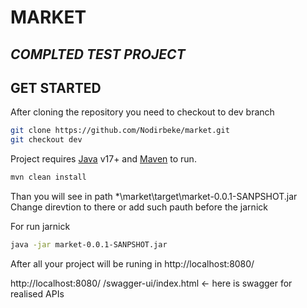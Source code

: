 # MARKET    
## _COMPLTED TEST PROJECT_


## GET STARTED

After cloning the repository you need to checkout to dev branch
```sh
git clone https://github.com/Nodirbeke/market.git
git checkout dev
```

Project requires [Java](https://www.java.com/en/) v17+ and [Maven](https://maven.apache.org/)  to run.

```sh
mvn clean install
```

Than you will see in path *\market\target\market-0.0.1-SANPSHOT.jar
Change direvtion to there or add such pauth before the jarnick

For run jarnick
```sh
java -jar market-0.0.1-SANPSHOT.jar
```

After all your project will be runing in http://localhost:8080/ 

http://localhost:8080/ /swagger-ui/index.html <- here is swagger for realised APIs
